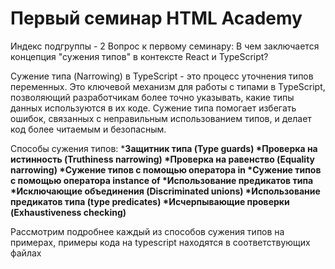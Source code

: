 # Первый семинар HTML Academy
Индекс подгруппы - 2
Вопрос к первому семинару: В чем заключается концепция "сужения типов" в контексте React и TypeScript?

Сужение типа (Narrowing) в TypeScript - это процесс уточнения типов переменных. 
Это ключевой механизм для работы с типами в TypeScript, позволяющий разработчикам более точно указывать, 
какие типы данных используются в их коде. Сужение типа помогает избегать ошибок, связанных с неправильным 
использованием типов, и делает код более читаемым и безопасным. 

Способы сужения типов:
*<b>Защитник типа (Type guards)
*Проверка на истинность (Truthiness narrowing)
*Проверка на равенство (Equality narrowing)
*Сужение типов с помощью оператора in
*Сужение типов с помощью оператора instance of
*Использование предикатов типа 
*Исключающие объединения (Discriminated unions)
*Использование предикатов типа (type predicates)
*Исчерпывающие проверки (Exhaustiveness checking)</b>

Рассмотрим подробнее каждый из способов сужения типов на примерах, примеры кода на typescript находятся в соответствующих файлах


